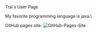 Trai's User Page

My favorite programming language is java.\

GitHub pages site: ![GitHub-Pages-Site](traipham.github.io)
